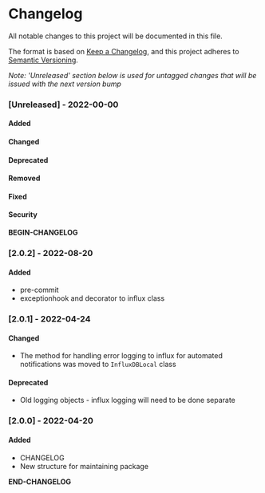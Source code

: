 # Changelog

All notable changes to this project will be documented in this file.

The format is based on [Keep a Changelog](https://keepachangelog.com/en/1.0.0/), and this project adheres to [Semantic Versioning](https://semver.org/spec/v2.0.0.html).

_Note: 'Unreleased' section below is used for untagged changes that will be issued with the next version bump_

### [Unreleased] - 2022-00-00
#### Added
#### Changed
#### Deprecated
#### Removed
#### Fixed
#### Security
__BEGIN-CHANGELOG__

### [2.0.2] - 2022-08-20
#### Added
 - pre-commit
 - exceptionhook and decorator to influx class

### [2.0.1] - 2022-04-24
#### Changed
 - The method for handling error logging to influx for automated notifications was moved to `InfluxDBLocal` class
#### Deprecated
 - Old logging objects - influx logging will need to be done separate

### [2.0.0] - 2022-04-20
#### Added
 - CHANGELOG
 - New structure for maintaining package

__END-CHANGELOG__
